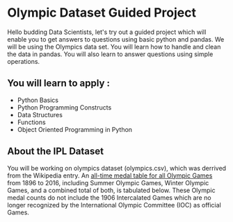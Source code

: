 # Olympic Dataset Guided Project

Hello budding Data Scientists, let's try out a guided project which will enable you to get answers to questions using basic python and pandas. We will be using the Olympics data set. You will learn how to handle and clean the data in pandas. You will also learn to answer questions using simple operations. 


## You will learn to apply :

- Python Basics
- Python Programming Constructs
- Data Structures
- Functions
- Object Oriented Programming in Python



## About the IPL Dataset

You will be working on olympics dataset (olympics.csv), which was derrived from the Wikipedia entry. An [all-time medal table for all Olympic Games](https://en.wikipedia.org/wiki/All-time_Olympic_Games_medal_table) from 1896 to 2016, including Summer Olympic Games, Winter Olympic Games, and a combined total of both, is tabulated below. These Olympic medal counts do not include the 1906 Intercalated Games which are no longer recognized by the International Olympic Committee (IOC) as official Games.

